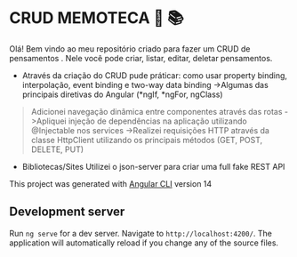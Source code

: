 # CRUD MEMOTECA 👩 📚
Olá! Bem vindo ao meu repositório criado para fazer um CRUD de pensamentos .
Nele você pode criar, listar, editar, deletar pensamentos.

- Através da criação do CRUD pude práticar:
como usar property binding, interpolação, event binding e two-way data binding
->Algumas das principais diretivas do Angular (*ngIf, *ngFor, ngClass)
>Adicionei navegação dinâmica entre componentes através das rotas
->Apliquei injeção de dependências na aplicação utilizando @Injectable nos services
->Realizei requisições HTTP através da classe HttpClient utilizando os principais métodos (GET, POST, DELETE, PUT)

- Bibliotecas/Sites
Utilizei o json-server para criar uma full fake REST API 

This project was generated with [Angular CLI](https://github.com/angular/angular-cli) version 14

## Development server

Run `ng serve` for a dev server. Navigate to `http://localhost:4200/`. The application will automatically reload if you change any of the source files.



